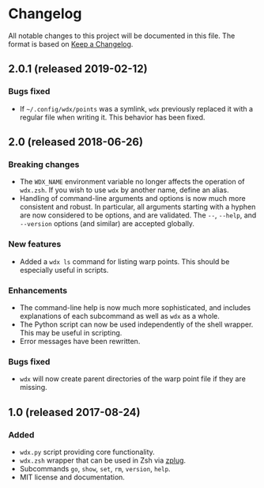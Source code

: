 # Changelog

All notable changes to this project will be documented in this file.
The format is based on [Keep a Changelog].

## 2.0.1 (released 2019-02-12)
### Bugs fixed
* If `~/.config/wdx/points` was a symlink, `wdx` previously replaced
  it with a regular file when writing it. This behavior has been
  fixed.

## 2.0 (released 2018-06-26)
### Breaking changes
* The `WDX_NAME` environment variable no longer affects the operation
  of `wdx.zsh`. If you wish to use `wdx` by another name, define an
  alias.
* Handling of command-line arguments and options is now much more
  consistent and robust. In particular, all arguments starting with a
  hyphen are now considered to be options, and are validated. The
  `--`, `--help`, and `--version` options (and similar) are accepted
  globally.

### New features
* Added a `wdx ls` command for listing warp points. This should be
  especially useful in scripts.

### Enhancements
* The command-line help is now much more sophisticated, and includes
  explanations of each subcommand as well as `wdx` as a whole.
* The Python script can now be used independently of the shell
  wrapper. This may be useful in scripting.
* Error messages have been rewritten.

### Bugs fixed
* `wdx` will now create parent directories of the warp point file if
  they are missing.

## 1.0 (released 2017-08-24)
### Added
* `wdx.py` script providing core functionality.
* `wdx.zsh` wrapper that can be used in Zsh via [zplug].
* Subcommands `go`, `show`, `set`, `rm`, `version`, `help`.
* MIT license and documentation.

[keep a changelog]: http://keepachangelog.com/
[zplug]: https://github.com/zplug/zplug
